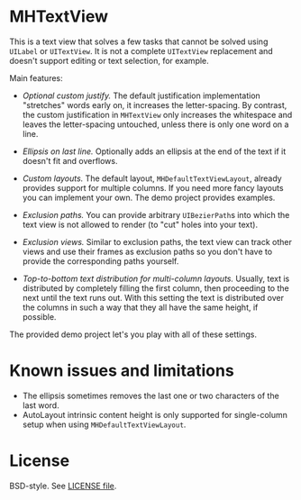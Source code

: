 MHTextView
==========

This is a text view that solves a few tasks that cannot be solved using `UILabel` or `UITextView`.
It is not a complete `UITextView` replacement and doesn't support editing or text selection, for
example.

Main features:

* *Optional custom justify.* The default justification implementation "stretches" words early on,
  it increases the letter-spacing. By contrast, the custom justification in `MHTextView` only
  increases the whitespace and leaves the letter-spacing untouched, unless there is only one word
  on a line.

* *Ellipsis on last line.* Optionally adds an ellipsis at the end of the text if it doesn't fit and
  overflows.

* *Custom layouts.* The default layout, `MHDefaultTextViewLayout`, already provides support for
  multiple columns. If you need more fancy layouts you can implement your own. The demo project
  provides examples.

* *Exclusion paths.* You can provide arbitrary `UIBezierPath`s into which the text view is not
  allowed to render (to "cut" holes into your text).

* *Exclusion views.* Similar to exclusion paths, the text view can track other views and use their
  frames as exclusion paths so you don't have to provide the corresponding paths yourself.

* *Top-to-bottom text distribution for multi-column layouts.* Usually, text is distributed by
  completely filling the first column, then proceeding to the next until the text runs out. With
  this setting the text is distributed over the columns in such a way that they all have the same
  height, if possible.

The provided demo project let's you play with all of these settings.


Known issues and limitations
============================

* The ellipsis sometimes removes the last one or two characters of the last word.
* AutoLayout intrinsic content height is only supported for single-column setup when using
  `MHDefaultTextViewLayout`.


License
=======

BSD-style. See [LICENSE file](LICENSE).

